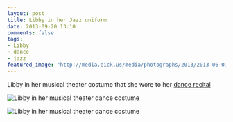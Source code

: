 ```yaml
---
layout: post
title: Libby in her Jazz uniform
date: 2013-09-20 13:10
comments: false
tags: 
- Libby
- dance
- jazz 
featured_image: "http://media.eick.us/media/photographs/2013/2013-06-01/libby-ballet-4.jpg"
---
```

Libby in her musical theater costume that she wore to her [dance recital](/blog/2013/08/18/libby-dance-recital/)

![Libby in her musical theater dance costume](http://media.eick.us/media/photographs/2013/2013-06-01/libby-ballet-4.jpg)

![Libby in her musical theater dance costume](http://media.eick.us/media/photographs/2013/2013-06-01/libby-ballet-5.jpg)
